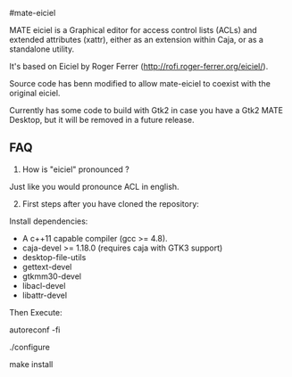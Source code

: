 #mate-eiciel

MATE eiciel is a Graphical editor for access control lists (ACLs) and extended
attributes (xattr), either as an extension within Caja, or as a standalone
utility.

It's based on Eiciel by Roger Ferrer (http://rofi.roger-ferrer.org/eiciel/).

Source code has benn modified to allow mate-eiciel to coexist with the 
original eiciel.

Currently has some code to build with Gtk2 in case you have a Gtk2 MATE Desktop, but it will be removed in a future release.

FAQ
---

1. How is "eiciel" pronounced ?

Just like you would pronounce ACL in english.

2. First steps after you have cloned the repository:

Install dependencies:

* A c++11 capable compiler (gcc >= 4.8).
* caja-devel >= 1.18.0 (requires caja with GTK3 support)
* desktop-file-utils
* gettext-devel
* gtkmm30-devel
* libacl-devel
* libattr-devel

Then Execute:

autoreconf -fi

./configure

make install

